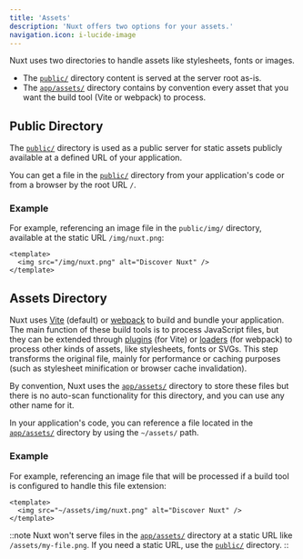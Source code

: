 ```yaml
---
title: 'Assets'
description: 'Nuxt offers two options for your assets.'
navigation.icon: i-lucide-image
---
```


Nuxt uses two directories to handle assets like stylesheets, fonts or images.

- The [`public/`](/docs/guide/directory-structure/public) directory content is served at the server root as-is.
- The [`app/assets/`](/docs/guide/directory-structure/app/assets) directory contains by convention every asset that you want the build tool (Vite or webpack) to process.

## Public Directory

The [`public/`](/docs/guide/directory-structure/public) directory is used as a public server for static assets publicly available at a defined URL of your application.

You can get a file in the [`public/`](/docs/guide/directory-structure/public) directory from your application's code or from a browser by the root URL `/`.

### Example

For example, referencing an image file in the `public/img/` directory, available at the static URL `/img/nuxt.png`:

```vue [app/app.vue]
<template>
  <img src="/img/nuxt.png" alt="Discover Nuxt" />
</template>
```

## Assets Directory

Nuxt uses [Vite](https://vite.dev/guide/assets.html) (default) or [webpack](https://webpack.js.org/guides/asset-management) to build and bundle your application. The main function of these build tools is to process JavaScript files, but they can be extended through [plugins](https://vite.dev/plugins) (for Vite) or [loaders](https://webpack.js.org/loaders) (for webpack) to process other kinds of assets, like stylesheets, fonts or SVGs. This step transforms the original file, mainly for performance or caching purposes (such as stylesheet minification or browser cache invalidation).

By convention, Nuxt uses the [`app/assets/`](/docs/guide/directory-structure/app/assets) directory to store these files but there is no auto-scan functionality for this directory, and you can use any other name for it.

In your application's code, you can reference a file located in the [`app/assets/`](/docs/guide/directory-structure/app/assets) directory by using the `~/assets/` path.

### Example

For example, referencing an image file that will be processed if a build tool is configured to handle this file extension:

```vue [app/app.vue]
<template>
  <img src="~/assets/img/nuxt.png" alt="Discover Nuxt" />
</template>
```

::note
Nuxt won't serve files in the [`app/assets/`](/docs/guide/directory-structure/app/assets) directory at a static URL like `/assets/my-file.png`. If you need a static URL, use the [`public/`](#public-directory) directory.
::
